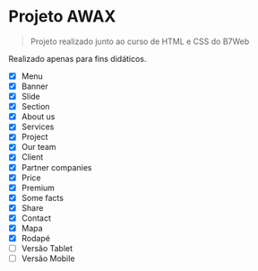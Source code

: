 # Projeto AWAX
> Projeto realizado junto ao curso de HTML e CSS do B7Web

Realizado apenas para fins didáticos.

- [x] Menu
- [x] Banner
- [x] Slide
- [x] Section
- [x] About us
- [x] Services
- [x] Project
- [x] Our team
- [x] Client
- [x] Partner companies
- [x] Price
- [x] Premium
- [x] Some facts
- [x] Share
- [x] Contact
- [x] Mapa
- [x] Rodapé
- [ ] Versão Tablet
- [ ] Versão Mobile
